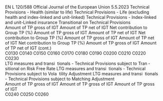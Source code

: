 EN  L 120/588 Official Journal of the European Union 5.5.2023
 Technical Provisions - Health (similar to life)  Technical Provisions - Life (excluding health and 
index-linked and unit-linked)  Technical Provisions - Index-linked and 
unit-Linked insurance  Transitional on Technical 
Provisions  
Amount of TP 
gross of IGT  Amount of 
TP net of 
IGT  Net contribution to 
Group TP (%)  Amount of TP gross of 
IGT  Amount of 
TP net of 
IGT  Net 
contribution 
to Group TP 
(%)  Amount of 
TP gross of 
IGT  Amount of 
TP net of 
IGT  Net 
contribution 
to Group TP 
(%)  Amount of 
TP gross of 
IGT  Amount of 
TP net of 
IGT  (cont.)  
C0130  C0140  C0150  C0160  C0170  C0180  C0190  C0200  C0210  C0220  C0230  
LTG measures and transi ­
tionals - Technical 
Provisions subject to Tran ­
sitional on Risk Free Rate  LTG measures and transi ­
tionals - Technical 
Provisions subject to Vola ­
tility Adjustment  LTG measures and transi ­
tionals - Technical 
Provisions subject to 
Matching Adjustment  
Amount of TP gross of IGT  Amount of TP gross of IGT  Amount of TP gross of IGT  
C0240  C0250  C0260